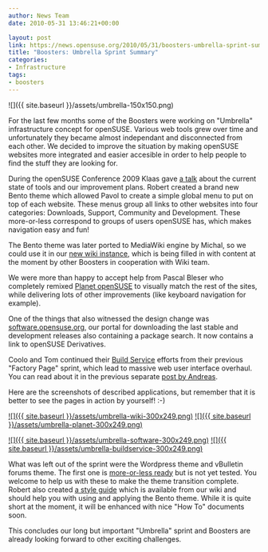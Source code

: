 ```yaml
---
author: News Team
date: 2010-05-31 13:46:21+00:00

layout: post
link: https://news.opensuse.org/2010/05/31/boosters-umbrella-sprint-summary/
title: "Boosters: Umbrella Sprint Summary"
categories:
- Infrastructure
tags:
- boosters
---
```

![]({{ site.baseurl }}/assets/umbrella-150x150.png)


For the last few months some of the Boosters were working on "Umbrella" infrastructure concept for openSUSE. Various web tools grew over time and unfortunately they became almost independant and disconnected from each other. We decided to improve the situation by making openSUSE websites more integrated and easier accesible in order to help people to find the stuff they are looking for.




During the openSUSE Conference 2009 Klaas gave [a talk](http://files.opensuse.org/opensuse/en/2/22/Infrastructure.pdf) about the current state of tools and our improvement plans. Robert created a brand new Bento theme which allowed Pavol to create a simple global menu to put on top of each website. These menus group all links to other websites into four categories: Downloads, Support, Community and Development. These more-or-less correspond to groups of users openSUSE has, which makes navigation easy and fun!




The Bento theme was later ported to MediaWiki engine by Michal, so we could use it in our [new wiki instance](http://wiki.opensuse.org/), which is being filled in with content at the moment by other Boosters in cooperation with Wiki team.




We were more than happy to accept help from Pascal Bleser who completely remixed [Planet openSUSE](http://planet.opensuse.org/) to visually match the rest of the sites, while delivering lots of other improvements (like keyboard navigation for example).




One of the things that also witnessed the design change was [software.opensuse.org](http://software.opensuse.org/), our portal for downloading the last stable and development releases also containing a package search. It now contains a link to openSUSE Derivatives.




Coolo and Tom continued their [Build Service](http://build.opensuse.org/) efforts from their previous "Factory Page" sprint, which lead to massive web user interface overhaul. You can read about it in the previous separate [post by Andreas](https://news.opensuse.org/2010/05/25/obs-2-0b1/).




Here are the screenshots of described applications, but remember that it is better to see the pages in action by yourself! :-)




[![]({{ site.baseurl }}/assets/umbrella-wiki-300x249.png)](http://wiki.opensuse.org/) [![]({{ site.baseurl }}/assets/umbrella-planet-300x249.png)](http://planet.opensuse.org/)




[![]({{ site.baseurl }}/assets/umbrella-software-300x249.png)](http://software.opensuse.org/) [![]({{ site.baseurl }}/assets/umbrella-buildservice-300x249.png)](http://build.opensuse.org/)




What was left out of the sprint were the Wordpress theme and vBulletin forums theme. The first one is [more-or-less ready](http://gitorious.org/opensuse/wp-themes) but is not yet tested. You welcome to help us with these to make the theme transition complete. Robert also created [a style guide](http://wiki.opensuse.org/Help:Theme) which is available from our wiki and should help you with using and applying the Bento theme. While it is quite short at the moment, it will be enhanced with nice "How To" documents soon.




This concludes our long but important "Umbrella" sprint and Boosters are already looking forward to other exciting challenges.

		
